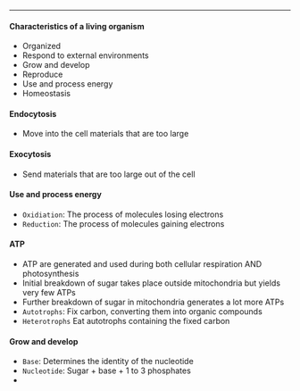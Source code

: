 ***
#### Characteristics of a living organism
* Organized
* Respond to external environments
* Grow and develop
* Reproduce
* Use and process energy
* Homeostasis

#### Endocytosis 
* Move into the cell materials that are too large

#### Exocytosis
* Send materials that are too large out of the cell

#### Use and process energy
* `Oxidiation`: The process of molecules losing electrons 
* `Reduction`: The process of molecules gaining electrons

#### ATP
* ATP are generated and used during both cellular respiration AND photosynthesis
* Initial breakdown of sugar takes place outside mitochondria but yields very few ATPs
* Further breakdown of sugar in mitochondria generates a lot more ATPs
* `Autotrophs`: Fix carbon, converting them into organic compounds
* `Heterotrophs` Eat autotrophs containing the fixed carbon

#### Grow and develop
* `Base`: Determines the identity of the nucleotide
* `Nucleotide`: Sugar + base + 1 to 3 phosphates
* 